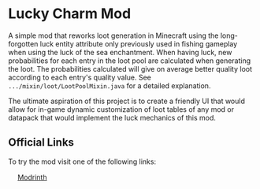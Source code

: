 # Lucky Charm Mod

A simple mod that reworks loot generation in Minecraft using the long-forgotten luck entity attribute
only previously used in fishing gameplay when using the luck of the sea enchantment. When having
luck, new probabilities for each entry in the loot pool are calculated when generating the loot. The
probabilities calculated will give on average better quality loot according to each entry's quality
value. See `.../mixin/loot/LootPoolMixin.java` for a detailed explanation.

The ultimate aspiration of this project is to create a friendly UI that would allow for in-game dynamic
customization of loot tables of any mod or datapack that would implement the luck mechanics of this
mod.

## Official Links

To try the mod visit one of the following links:

<img src = "https://static.wikia.nocookie.net/minecraft-esp/images/4/4b/Modrinth_Logo.png/revision/latest?cb=20231227082445&path-prefix=es"
  width = "15px"/> [Modrinth](https://modrinth.com/mod/lucky-charm)
